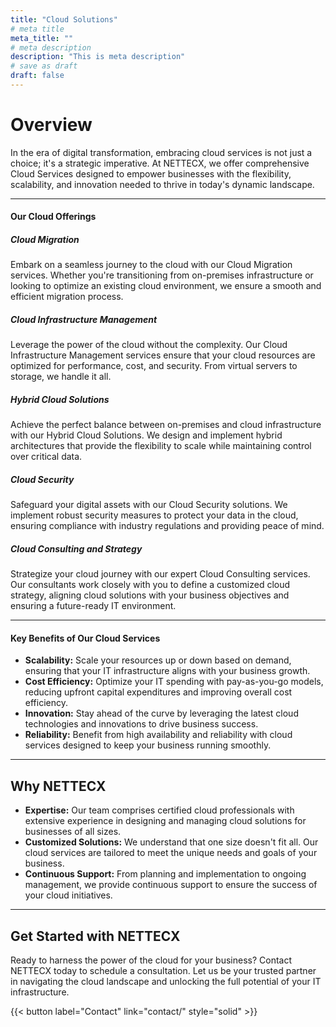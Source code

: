 ```yaml
---
title: "Cloud Solutions"
# meta title
meta_title: ""
# meta description
description: "This is meta description"
# save as draft
draft: false
---
```

# Overview

In the era of digital transformation, embracing cloud services is not just a choice; it's a strategic imperative. At NETTECX, we offer comprehensive Cloud Services designed to empower businesses with the flexibility, scalability, and innovation needed to thrive in today's dynamic landscape.

<hr>

#### Our Cloud Offerings
##### Cloud Migration

Embark on a seamless journey to the cloud with our Cloud Migration services. Whether you're transitioning from on-premises infrastructure or looking to optimize an existing cloud environment, we ensure a smooth and efficient migration process.

##### Cloud Infrastructure Management

Leverage the power of the cloud without the complexity. Our Cloud Infrastructure Management services ensure that your cloud resources are optimized for performance, cost, and security. From virtual servers to storage, we handle it all.

##### Hybrid Cloud Solutions

Achieve the perfect balance between on-premises and cloud infrastructure with our Hybrid Cloud Solutions. We design and implement hybrid architectures that provide the flexibility to scale while maintaining control over critical data.

##### Cloud Security

Safeguard your digital assets with our Cloud Security solutions. We implement robust security measures to protect your data in the cloud, ensuring compliance with industry regulations and providing peace of mind.

##### Cloud Consulting and Strategy

Strategize your cloud journey with our expert Cloud Consulting services. Our consultants work closely with you to define a customized cloud strategy, aligning cloud solutions with your business objectives and ensuring a future-ready IT environment.

<hr>

#### Key Benefits of Our Cloud Services

- **Scalability:** Scale your resources up or down based on demand, ensuring that your IT infrastructure aligns with your business growth.
- **Cost Efficiency:** Optimize your IT spending with pay-as-you-go models, reducing upfront capital expenditures and improving overall cost efficiency.
- **Innovation:** Stay ahead of the curve by leveraging the latest cloud technologies and innovations to drive business success.
- **Reliability:** Benefit from high availability and reliability with cloud services designed to keep your business running smoothly.

<hr>

## **Why NETTECX**

- **Expertise:** Our team comprises certified cloud professionals with extensive experience in designing and managing cloud solutions for businesses of all sizes.
- **Customized Solutions:** We understand that one size doesn't fit all. Our cloud services are tailored to meet the unique needs and goals of your business.
- **Continuous Support:** From planning and implementation to ongoing management, we provide continuous support to ensure the success of your cloud initiatives.

<hr>

## Get Started with NETTECX

Ready to harness the power of the cloud for your business? Contact NETTECX today to schedule a consultation. Let us be your trusted partner in navigating the cloud landscape and unlocking the full potential of your IT infrastructure.

{{< button label="Contact" link="contact/" style="solid" >}}